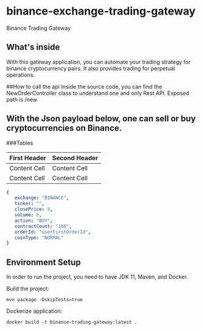 # binance-exchange-trading-gateway
Binance Trading Gateway

## What's inside
With this gateway application, you can automate your trading strategy for binance cryptocurrency pairs.
It also provides trading for perpetual operations.

##How to call the api
Inside the source code, you can find the NewOrderController class to understand one and only Rest API.
Exposed path is /new.

## With the Json payload below, one can sell or buy cryptocurrencies on Binance.

###Tables
                    
First Header  | Second Header
------------- | -------------
Content Cell  | Content Cell
Content Cell  | Content Cell 

```yaml
{
   exchange: "BINANCE",
   ticker: "",
   closePrice: 0,
   volume: 0,
   action: "BUY",
   contractCount: "100",
   orderId: "userFirstOrderId",
   coinType: "NORMAL"
}
```

## Environment Setup
In order to run the project, you need to have JDK 11, Maven, and Docker.

Build the project:
```shell
mvn package -DskipTests=true
```

Dockerize application:
```shell
docker build -t binance-trading-gateway:latest .
```
